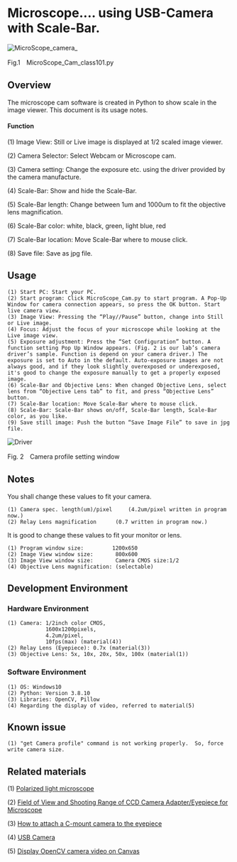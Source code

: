 # Microscope.... using USB-Camera  with Scale-Bar.
![MicroScope_camera_](https://user-images.githubusercontent.com/131073488/232638774-941036c1-b2d0-416e-9a37-8034ef27601f.jpg)<p>
Fig.1　MicroScope_Cam_class101.py

## Overview
The microscope cam software is created in Python to show scale in the image viewer. This document is its usage notes. <p>
#### Function
(1) Image View: Still or Live image is displayed at 1/2 scaled image viewer.<p>
(2) Camera Selector: Select Webcam or Microscope cam. <p>
(3) Camera setting: Change the exposure etc. using the driver provided by the camera manufacture. <p>
(4) Scale-Bar: Show and hide the Scale-Bar. <p>
(5) Scale-Bar length: Change between 1um and 1000um to fit the objective lens magnification. <p>
(6) Scale-Bar color: white, black, green, light blue, red <p>
(7) Scale-Bar location: Move Scale-Bar where to mouse click. <p>
  (8) Save file: Save as jpg file.  <p>
## Usage
   ```
  (1) Start PC: Start your PC.
  (2) Start program: Click MicroScope_Cam.py to start program. A Pop-Up Window for camera connection appears, so press the OK button. Start live camera view.
  (3) Image View: Pressing the “Play//Pause” button, change into Still or Live image.
  (4) Focus: Adjust the focus of your microscope while looking at the Live image view.
  (5) Exposure adjustment: Press the “Set Configuration” button. A function setting Pop Up Window appears. (Fig. 2 is our lab’s camera driver’s sample. Function is depend on your camera driver.) The exposure is set to Auto in the default. Auto-exposure images are not always good, and if they look slightly overexposed or underexposed, it's good to change the exposure manually to get a properly exposed image.
  (6) Scale-Bar and Objective Lens: When changed Objective Lens, select lens from “Objective Lens tab” to fit, and press “Objective Lens” button.
  (7) Scale-Bar location: Move Scale-Bar where to mouse click.
  (8) Scale-Bar: Scale-Bar shows on/off, Scale-Bar length, Scale-Bar color, as you like.
  (9) Save still image: Push the button “Save Image File” to save in jpg file.
  ```
  ![Driver](https://user-images.githubusercontent.com/131073488/233557365-10122650-103b-40a2-9279-da5d800b0f85.png) <p>
    Fig. 2　Camera profile setting window

## Notes  
You shall change these values to fit your camera.<p>
  ```
  (1) Camera spec. length(um)/pixel 	(4.2um/pixel written in program now.)
  (2) Relay Lens magnification		(0.7 written in program now.)
  ```
It is good to change these values to fit your monitor or lens. <p>
  ```
  (1) Program window size:		   1200x650
  (2) Image View window size:	    800x600
  (3) Image View window size: 		Camera CMOS size:1/2
  (4) Objective Lens magnification:	(selectable)
  ```
  
## Development Environment
### Hardware Environment
  ```
  (1) Camera: 1/2inch color CMOS, 
              1600x1200pixels, 
              4.2um/pixel, 
              10fps(max) (material(4))
  (2) Relay Lens (Eyepiece): 0.7x (material(3))
  (3) Objective Lens: 5x, 10x, 20x, 50x, 100x (material(1))
  ```
### Software Environment
  ```
  (1) OS: Windows10
  (2) Python: Version 3.8.10
  (3) Libraries: OpenCV, Pillow
  (4) Regarding the display of video, referred to material(5)
  ```
## Known issue
  ```
  (1) "get Camera profile" command is not working properly.  So, force write camera size.
  ```
## Related materials
 
  (1) [Polarized light microscope](https://www.microscope.healthcare.nikon.com/products/polarizing-microscopes/eclipse-lv100n-pol) <p>
  (2) [Field of View and Shooting Range of CCD Camera Adapter/Eyepiece for Microscope](https://www-mecan-co-jp.translate.goog/microscope/Digital/USB/View-Range.htm?_x_tr_sl=ja&_x_tr_tl=en&_x_tr_hl=ja&_x_tr_pto=wapp) <p>
  (3) [How to attach a C-mount camera to the eyepiece](https://www-mecan-co-jp.translate.goog/microscope/Digital/USB/Join-Micro.html?_x_tr_sl=ja&_x_tr_tl=en&_x_tr_hl=ja&_x_tr_pto=wapp) <p>
  (4) [USB Camera](https://www-trinity--lab-co-jp.translate.goog/IUC_cam/shiyou.html?_x_tr_sl=ja&_x_tr_tl=en&_x_tr_hl=ja&_x_tr_pto=wapp) <p>
  (5) [Display OpenCV camera video on Canvas](https://imagingsolution-net.translate.goog/program/python/tkinter/display_opencv_video_canvas/?_x_tr_sl=ja&_x_tr_tl=en&_x_tr_hl=ja&_x_tr_pto=wapp)
 
